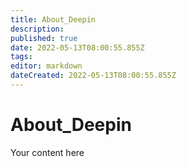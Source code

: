 ```yaml
---
title: About_Deepin
description: 
published: true
date: 2022-05-13T08:00:55.855Z
tags: 
editor: markdown
dateCreated: 2022-05-13T08:00:55.855Z
---
```


# About_Deepin
Your content here